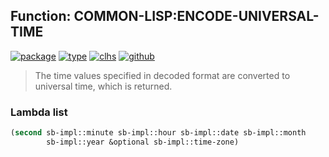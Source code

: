 ## Function: COMMON-LISP:ENCODE-UNIVERSAL-TIME
[![package](https://img.shields.io/badge/Package-COMMON--LISP-5f9ea0.svg?style=social&colorA=999999)](../) [![type](https://img.shields.io/badge/Type-Function-5f9ea0.svg?style=social&colorA=999999)](../#function) [![clhs](https://img.shields.io/badge/CLHS-ENCODE--UNIVERSAL--TIME-5f9ea0.svg?style=social&colorA=999999)](http://www.lispworks.com/documentation/HyperSpec/Body/f_encode.htm) [![github](https://img.shields.io/badge/GitHub-View_the_source-5f9ea0.svg?style=social&colorA=999999&logo=github)](https://github.com/sbcl/sbcl/blob/master/src/code/time.lisp/) 

> The time values specified in decoded format are converted to
> universal time, which is returned.

### Lambda list
```cl
(second sb-impl::minute sb-impl::hour sb-impl::date sb-impl::month
        sb-impl::year &optional sb-impl::time-zone)
```
